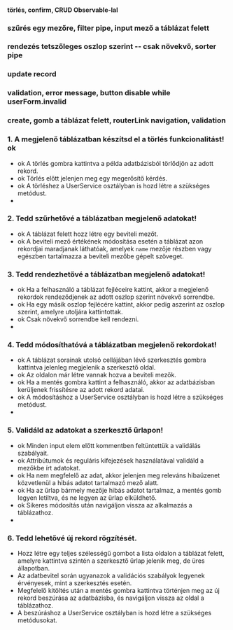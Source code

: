 #### törlés, confirm, CRUD Observable-lal
### szűrés egy mezőre, filter pipe, input mező a táblázat felett
### rendezés tetszőleges oszlop szerint -- csak növekvő, sorter pipe
### update record
### validation, error message, button disable while userForm.invalid
### create, gomb a táblázat felett, routerLink navigation, validation

### 1. A megjelenő táblázatban készítsd el a törlés funkcionalitást! ok
- ok A törlés gombra kattintva a példa adatbázisból törlődjön az adott rekord. 
- ok Törlés előtt jelenjen meg egy megerősítő kérdés. 
- ok A törléshez a UserService osztályban is hozd létre a szükséges metódust.
- 
### 2. Tedd szűrhetővé a táblázatban megjelenő adatokat! 
- ok A táblázat felett hozz létre egy beviteli mezőt. 
- ok A beviteli mező értékének módosítása esetén a táblázat
azon rekordjai maradjanak láthatóak, amelyek `name` mezője részben vagy egészben tartalmazza a beviteli mezőbe gépelt szöveget.

### 3. Tedd rendezhetővé a táblázatban megjelenő adatokat! 
- ok Ha a felhasználó a táblázat fejléceire kattint, akkor a megjelenő rekordok rendeződjenek az adott oszlop szerint növekvő sorrendbe. 
- ok Ha egy másik oszlop fejlécére kattint, akkor pedig aszerint az oszlop szerint, amelyre utoljára kattintottak. 
- ok Csak növekvő sorrendbe kell rendezni.
- 
### 4. Tedd módosíthatóvá a táblázatban megjelenő rekordokat! 
- ok A táblázat sorainak utolsó cellájában lévő szerkesztés gombra kattintva jelenleg megjelenik a szerkesztő oldal. 
- ok Az oldalon már létre vannak hozva a beviteli mezők. 
- ok Ha a mentés gombra kattint a felhasználó, akkor az adatbázisban kerüljenek frissítésre az adott rekord adatai. 
- ok A módosításhoz a UserService osztályban is hozd létre a szükséges metódust.
- 
### 5. Validáld az adatokat a szerkesztő űrlapon! 
- ok Minden input elem előtt kommentben feltüntettük a validálás szabályait.
- ok Attribútumok és reguláris kifejezések használatával validáld a mezőkbe írt adatokat. 
- ok Ha nem megfelelő az adat, akkor jelenjen meg releváns hibaüzenet közvetlenül a hibás adatot tartalmazó mező alatt. 
- ok Ha az űrlap bármely mezője hibás adatot tartalmaz, a mentés gomb legyen letiltva, és ne legyen az űrlap elküldhető. 
- ok Sikeres módosítás után navigáljon vissza az alkalmazás a táblázathoz.
- 
### 6. Tedd lehetővé új rekord rögzítését. 
- Hozz létre egy teljes szélességű gombot a lista oldalon a táblázat felett, amelyre kattintva szintén a szerkesztő űrlap jelenik meg, de üres állapotban. 
- Az adatbevitel során ugyanazok a validációs szabályok legyenek érvényesek, mint a szerkesztés esetén. 
- Megfelelő kitöltés után a mentés gombra kattintva történjen meg az új rekord beszúrása az adatbázisba, és navigáljon vissza az oldal a táblázathoz. 
- A beszúráshoz a UserService osztályban is hozd létre a szükséges metódusokat. 
